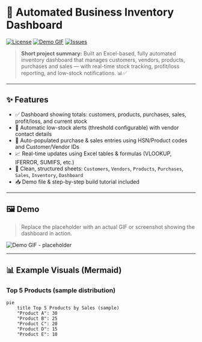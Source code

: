 # 🚀 Automated Business Inventory Dashboard

[![License](https://img.shields.io/badge/license-MIT-blue.svg)](LICENSE)
[![Demo GIF](https://img.shields.io/badge/demo-video-online-orange.svg)](#demo)
[![Issues](https://img.shields.io/github/issues/your-username/your-repo)](https://github.com/your-username/your-repo/issues)

> **Short project summary:** Built an Excel-based, fully automated inventory dashboard that manages customers, vendors, products, purchases and sales — with real-time stock tracking, profit/loss reporting, and low-stock notifications. 📊✅

---

## ✨ Features

- ✅ Dashboard showing totals: customers, products, purchases, sales, profit/loss, and current stock  
- 🔔 Automatic low-stock alerts (threshold configurable) with vendor contact details  
- 🔄 Auto-populated purchase & sales entries using HSN/Product codes and Customer/Vendor IDs  
- 📈 Real-time updates using Excel tables & formulas (VLOOKUP, IFERROR, SUMIFS, etc.)  
- 🧩 Clean, structured sheets: `Customers`, `Vendors`, `Products`, `Purchases`, `Sales`, `Inventory`, `Dashboard`  
- 📥 Demo file & step-by-step build tutorial included

---

## 🖼 Demo

> Replace the placeholder with an actual GIF or screenshot showing the dashboard in action.

![Demo GIF - placeholder](./assets/demo.gif)

---

## 📊 Example Visuals (Mermaid)

### Top 5 Products (sample distribution)
```mermaid
pie
    title Top 5 Products by Sales (sample)
    "Product A": 30
    "Product B": 25
    "Product C": 20
    "Product D": 15
    "Product E": 10
